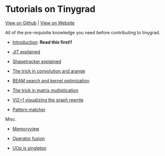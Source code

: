 # Tutorials on Tinygrad 

[View on Github](https://github.com/mesozoic-egg/tinygrad-notes) |
[View on Website](https://mesozoic-egg.github.io/tinygrad-notes)

All of the pre-requisite knowledge you need before contributing to tinygrad.

- [Introduction](20241231_intro.md): **Read this first!!**

- [JIT explained](20240102_jit.md)

- [Shapetracker explained](20241217_st.md)

- [The trick in convolution and arange](20241208_conv.md)

- [BEAM search and kernel optimization](20241203_beam.md)

- [The trick in matrix multiplication](20241203_matmul.md)

- [VIZ=1 visualizing the graph rewrite](20241129_viz.md)

- [Pattern matcher](20241112_pm.md)

Misc.

- [Memoryview](20250114_memoryview.md)

- [Operator fusion](20250117_fusion.md)

- [UOp is singleton](20250119_uop_singleton.md)